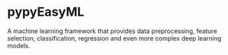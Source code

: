 # pypyEasyML
A machine learning framework that provides data preprocessing, feature selection, classification, regression and even more complex deep learning models.
